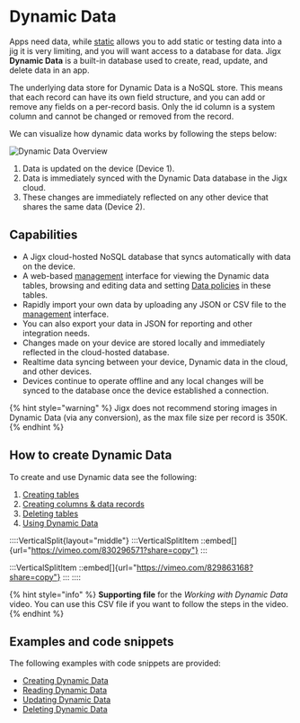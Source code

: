 # Dynamic Data

Apps need data, while [static](https://docs.jigx.com/examples/static) allows you to add static or testing data into a jig it is very limiting, and you will want access to a database for data. Jigx **Dynamic Data** is a built-in database used to create, read, update, and delete data in an app.

The underlying data store for Dynamic Data is a NoSQL store. This means that each record can have its own field structure, and you can add or remove any fields on a per-record basis. Only the id column is a system column and cannot be changed or removed from the record.

We can visualize how dynamic data works by following the steps below:

![Dynamic Data Overview](https://archbee-image-uploads.s3.amazonaws.com/x7vdIDH6-ScTprfmi2XXX/J1iJYwlRVrWs797temueT_dynami.png)

1. Data is updated on the device (Device 1).
2. Data is immediately synced with the Dynamic Data database in the Jigx cloud.
3. These changes are immediately reflected on any other device that shares the same data (Device 2).

## Capabilities

* A Jigx cloud-hosted NoSQL database that syncs automatically with data on the device.
* A web-based [management](https://docs.jigx.com/data) interface for viewing the Dynamic data tables, browsing and editing data and setting [Data policies](../../../../administration/solutions/row-level-security/data-policies.md) in these tables.
* Rapidly import your own data by uploading any JSON or CSV file to the [management](https://docs.jigx.com/data) interface.
* You can also export your data in JSON for reporting and other integration needs.
* Changes made on your device are stored locally and immediately reflected in the cloud-hosted database.
* Realtime data syncing between your device, Dynamic data in the cloud, and other devices.
* Devices continue to operate offline and any local changes will be synced to the database once the device established a connection.

{% hint style="warning" %}
Jigx does not recommend storing images in Dynamic Data (via any conversion), as the max file size per record is 350K.&#x20;
{% endhint %}

## How to create Dynamic Data

To create and use Dynamic data see the following:

1. [Creating tables](creating-tables.md)
2. [Creating columns & data records](creating-columns-_-data-records.md)
3. [Deleting tables](deleting-tables.md)
4. [Using Dynamic Data](using-dynamic-data.md)

::::VerticalSplit{layout="middle"} :::VerticalSplitItem ::embed\[]{url="https://vimeo.com/830296571?share=copy"} :::

:::VerticalSplitItem ::embed\[]{url="https://vimeo.com/829863168?share=copy"} ::: ::::

{% hint style="info" %}
**Supporting file** for the _Working with Dynamic Data_ video. You can use this CSV file if you want to follow the steps in the video.
{% endhint %}

## Examples and code snippets

The following examples with code snippets are provided:

* [Creating Dynamic Data](https://docs.jigx.com/examples/creating-dynamic-data)
* [Reading Dynamic Data](https://docs.jigx.com/examples/reading-dynamic-data)
* [Updating Dynamic Data](https://docs.jigx.com/examples/updating-dynamic-data)
* [Deleting Dynamic Data](https://docs.jigx.com/examples/deleting-dynamic-data)
